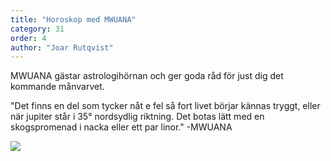 ```yaml
---
title: "Horoskop med MWUANA"
category: 31
order: 4
author: "Joar Rutqvist"
---
```

MWUANA gästar astrologihörnan och ger goda råd för just dig det kommande månvarvet.

"Det finns en del som tycker nåt e fel så fort livet börjar kännas tryggt, eller när jupiter står i 35° nordsydlig riktning. Det botas lätt med en skogspromenad i nacka eller ett par linor." -MWUANA

<img class="svg" src="https://dbuggen.s3.amazonaws.com/3_19/horoskop.jpg">

